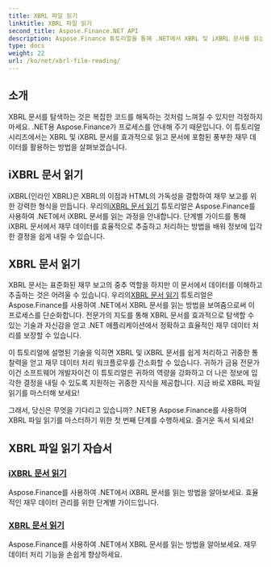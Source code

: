 ```yaml
---
title: XBRL 파일 읽기
linktitle: XBRL 파일 읽기
second_title: Aspose.Finance.NET API
description: Aspose.Finance 튜토리얼을 통해 .NET에서 XBRL 및 iXBRL 문서를 읽는 기술을 마스터하세요. 재무 데이터 처리 기능을 손쉽게 향상하세요.
type: docs
weight: 22
url: /ko/net/xbrl-file-reading/
---
```

## 소개

XBRL 문서를 탐색하는 것은 복잡한 코드를 해독하는 것처럼 느껴질 수 있지만 걱정하지 마세요. .NET용 Aspose.Finance가 프로세스를 안내해 주기 때문입니다. 이 튜토리얼 시리즈에서는 XBRL 및 iXBRL 문서를 효과적으로 읽고 문서에 포함된 풍부한 재무 데이터를 활용하는 방법을 살펴보겠습니다.

## iXBRL 문서 읽기

iXBRL(인라인 XBRL)은 XBRL의 이점과 HTML의 가독성을 결합하여 재무 보고를 위한 강력한 형식을 만듭니다. 우리의[iXBRL 문서 읽기](./read-ixbrl-document/) 튜토리얼은 Aspose.Finance를 사용하여 .NET에서 iXBRL 문서를 읽는 과정을 안내합니다. 단계별 가이드를 통해 iXBRL 문서에서 재무 데이터를 효율적으로 추출하고 처리하는 방법을 배워 정보에 입각한 결정을 쉽게 내릴 수 있습니다.

## XBRL 문서 읽기

 XBRL 문서는 표준화된 재무 보고의 중추 역할을 하지만 이 문서에서 데이터를 이해하고 추출하는 것은 어려울 수 있습니다. 우리의[XBRL 문서 읽기](./read-xbrl-document/) 튜토리얼은 Aspose.Finance를 사용하여 .NET에서 XBRL 문서를 읽는 방법을 보여줌으로써 이 프로세스를 단순화합니다. 전문가의 지도를 통해 XBRL 문서를 효과적으로 탐색할 수 있는 기술과 자신감을 얻고 .NET 애플리케이션에서 정확하고 효율적인 재무 데이터 처리를 보장할 수 있습니다.

이 튜토리얼에 설명된 기술을 익히면 XBRL 및 iXBRL 문서를 쉽게 처리하고 귀중한 통찰력을 얻고 재무 데이터 처리 워크플로우를 간소화할 수 있습니다. 귀하가 금융 전문가이건 소프트웨어 개발자이건 이 튜토리얼은 귀하의 역량을 강화하고 더 나은 정보에 입각한 결정을 내릴 수 있도록 지원하는 귀중한 지식을 제공합니다. 지금 바로 XBRL 파일 읽기를 마스터해 보세요!

그래서, 당신은 무엇을 기다리고 있습니까? .NET용 Aspose.Finance를 사용하여 XBRL 파일 읽기를 마스터하기 위한 첫 번째 단계를 수행하세요. 즐거운 독서 되세요!
## XBRL 파일 읽기 자습서
### [iXBRL 문서 읽기](./read-ixbrl-document/)
Aspose.Finance를 사용하여 .NET에서 iXBRL 문서를 읽는 방법을 알아보세요. 효율적인 재무 데이터 관리를 위한 단계별 가이드입니다.
### [XBRL 문서 읽기](./read-xbrl-document/)
Aspose.Finance를 사용하여 .NET에서 XBRL 문서를 읽는 방법을 알아보세요. 재무 데이터 처리 기능을 손쉽게 향상하세요.